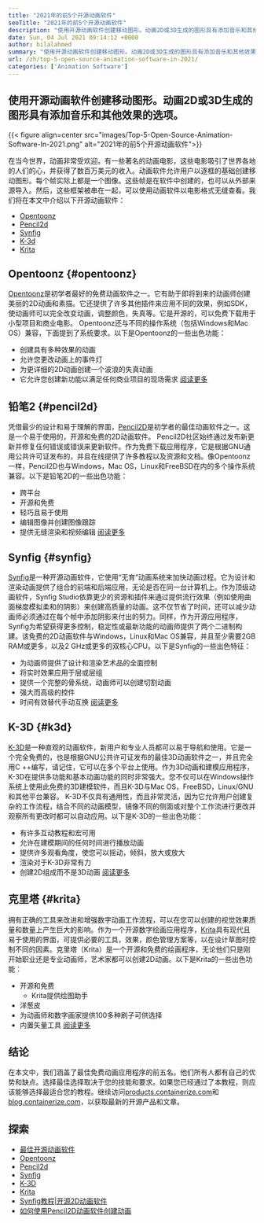 ```yaml
---
title: "2021年的前5个开源动画软件" 
seoTitle: "2021年的前5个开源动画软件" 
description: "使用开源动画软件创建移动图形。动画2D或3D生成的图形具有添加音乐和其他效果的选项。" 
date: Sun, 04 Jul 2021 09:14:12 +0000
author: bilalahmed
summary: "使用开源动画软件创建移动图形。动画2D或3D生成的图形具有添加音乐和其他效果的选项。" 
url: /zh/top-5-open-source-animation-software-in-2021/
categories: ['Animation Software']
---
```


## 使用开源动画软件创建移动图形。动画2D或3D生成的图形具有添加音乐和其他效果的选项。

{{< figure align=center src="images/Top-5-Open-Source-Animation-Software-In-2021.png" alt="2021年的前5个开源动画软件">}}

在当今世界，动画非常受欢迎。有一些著名的动画电影，这些电影吸引了世界各地的人们的心，并获得了数百万美元的收入。动画软件允许用户以逐框的基础创建移动图形。每个帧实际上都是一个图像。这些帧是在软件中创建的，也可以从外部来源导入。然后，这些框架被串在一起，可以使用动画软件以电影格式无缝查看。我们将在本文中介绍以下开源动画软件：
  * [Opentoonz][1]
  * [Pencil2d][2]
  * [Synfig][3]
  * [K-3d][4]
  * [Krita][5]

## Opentoonz {#opentoonz}

[Opentoonz][6]是初学者最好的免费动画软件之一。它有助于即将到来的动画师创建美丽的2D动画和素描。它还提供了许多其他插件来应用不同的效果，例如SDK，使动画师可以完全改变动画，调整颜色，失真等。它是开源的，可以免费下载用于小型项目和商业电影。 Opentoonz还与不同的操作系统（包括Windows和Mac OS）兼容，下面提到了系统要求。以下是Opentoonz的一些出色功能：
* 创建具有多种效果的动画
* 允许您更改动画上的事件灯
* 为更详细的2D动画创建一个波浪的失真动画
* 它允许您创建新功能以满足任何商业项目的现场需求
[阅读更多][7]

## 铅笔2 {#pencil2d}

凭借最少的设计和易于理解的界面，[Pencil2D][8]是初学者的最佳动画软件之一。这是一个易于使用的，开源和免费的2D动画软件。 Pencil2D社区始终通过发布新更新并修复任何错误或错误来更新软件。作为免费下载应用程序，它是根据GNU通用公共许可证发布的，并且在线提供了许多教程以及资源和文档。像Opentoonz一样，Pencil2D也与Windows，Mac OS，Linux和FreeBSD在内的多个操作系统兼容。以下是铅笔2D的一些出色功能：
* 跨平台
* 开源和免费
* 轻巧且易于使用
* 编辑图像并创建图像跟踪
* 提供无缝渲染和视频编辑
[阅读更多][9]

## Synfig {#synfig}

[Synfig][10]是一种开源动画软件，它使用“无育”动画系统来加快动画过程。它为设计和渲染动画提供了组合的前端和后端应用，无论是否在同一台计算机上。作为顶级动画软件，Synfig Studio依靠更少的资源和插件来通过提供流行效果（例如使用曲面梯度模拟柔和的阴影）来创建高质量的动画。这不仅节省了时间，还可以减少动画师必须通过在每个帧中添加阴影来付出的努力。同样，作为开源应用程序，Synfig为希望获得更多控制，稳定性或最新功能的动画师提供了两个二进制构建。该免费的2D动画软件与Windows，Linux和Mac OS兼容，并且至少需要2GB RAM或更多，以及2 GHz或更多的双核心CPU。以下是Synfig的一些出色特征：
* 为动画师提供了设计和渲染艺术品的全面控制
* 将实时效果应用于层或层组
* 提供一个完整的骨系统，动画师可以创建切割动画
* 强大而高级的控件
* 时间有效替代手动互换
[阅读更多][11]

## K-3D {#k3d}

[K-3D][12]是一种直观的动画软件，新用户和专业人员都可以易于导航和使用。它是一个完全免费的，也是根据GNU公共许可证发布的最佳3D动画软件之一，并且完全用C ++编写，请记住，它可以在多个平台上使用。作为3D动画和建模应用程序，K-3D在提供多功能和基本动画功能的同时非常强大。您不仅可以在Windows操作系统上使用此免费的3D建模软件，而且K-3D与Mac OS，FreeBSD，Linux/GNU和其他平台兼容。 K-3D不仅具有通用性，而且非常灵活，因为它允许用户创建复杂的工作流程，结合不同的动画模型，镜像不同的侧面或对整个工作流进行更改并观察所有更改时都可以自动应用。以下是K-3D的一些出色功能：
* 有许多互动教程和宏可用
* 允许在建模期间的任何时间进行播放动画
* 提供许多观看角度，使您可以摇动，倾斜，放大或放大
* 渲染对于K-3D非常有力
* 创建2D组成而不是3D动画
[阅读更多][13]

## 克里塔 {#krita}

拥有正确的工具来改进和增强数字动画工作流程，可以在您可以创建的视觉效果质量和数量上产生巨大的影响。作为一个开源数字绘画应用程序，[Krita][14]具有现代且易于使用的界面，可提供必要的工具，效果，颜色管理方案等，以在设计草图时控制不同的因素。克里塔（Krita）是一个开源和免费的绘画程序，无论他们只是刚开始职业还是专业动画师，艺术家都可以创建2D动画。以下是Krita的一些出色功能：
* 开源和免费
  * Krita提供绘图助手
* 洋葱皮
* 为动画师和数字画家提供100多种刷子可供选择
* 内置矢量工具
[阅读更多][15]

## 结论
在本文中，我们涵盖了最佳免费动画应用程序的前五名。他们所有人都有自己的优势和缺点。选择最佳选择取决于您的技能和要求。如果您已经通过了本教程，则应该能够选择最适合您的教程。继续访问[products.containerize.com][16]和[blog.containerize.com][17]，以获取最新的开源产品和文章。

## 探索
  * [最佳开源动画软件][18]
  * [Opentoonz][7]
  * [Pencil2d][9]
  * [Synfig][11]
  * [K-3D][13]
  * [Krita][15]
  * [Synfig教程|开源2D动画软件][19]
  * [如何使用Pencil2D动画软件创建动画][20]



[1]: #opentoonz
[2]: #pencil2d
[3]: #synfig
[4]: #k3d
[5]: #krita
[6]: https://opentoonz.github.io/e/
[7]: https://products.containerize.com/animation-software/opentoonz/
[8]: https://www.pencil2d.org/
[9]: https://products.containerize.com/animation-software/pencil2d/
[10]: https://www.synfig.org/
[11]: https://products.containerize.com/animation-software/synfig/
[12]: http://www.k-3d.org/
[13]: https://products.containerize.com/animation-software/k3d/
[14]: https://krita.org/en/
[15]: https://products.containerize.com/animation-software/krita/
[16]: https://products.containerize.com/
[17]: https://blog.containerize.com/
[18]: https://products.containerize.com/animation-software/
[19]: https://blog.containerize.com/animation-software/synfig-tutorial-an-open-source-2d-animation-software/
[20]: https://blog.containerize.com/animation-software/how-to-create-animations-with-pencil2d-animation-software/
